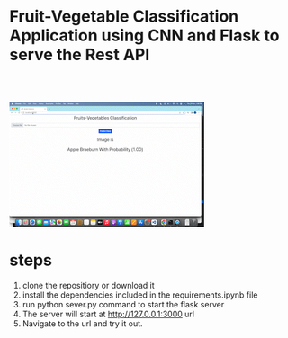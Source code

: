 # Fruit-Vegetable Classification Application using CNN and Flask to serve the Rest API
 <br />
<br />


![](demo_gif.gif)

# steps
1. clone the repositiory or download it
2. install the dependencies included in the requirements.ipynb file
3. run python sever.py command to start the flask server
4. The server will start at http://127.0.0.1:3000 url
5. Navigate to the url and try it out.
